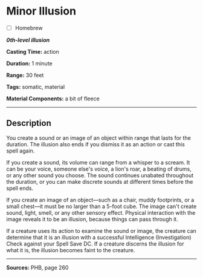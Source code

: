# Minor Illusion

- [ ] Homebrew

***0th-level illusion***

**Casting Time:** action

**Duration:** 1 minute

**Range:** 30 feet

**Tags:** somatic, material

**Material Components:** a bit of fleece

---

## Description
You create a sound or an image of an object within range that lasts for the duration.
The illusion also ends if you dismiss it as an action or cast this spell again.

If you create a sound, its volume can range from a whisper to a scream.
It can be your voice, someone else's voice, a lion's roar, a beating of drums, or any other sound you choose.
The sound continues unabated throughout the duration, or you can make discrete sounds at different times before the spell ends.

If you create an image of an object&mdash;such as a chair, muddy footprints, or a small chest&mdash;it must be no larger than a 5-foot cube.
The image can't create sound, light, smell, or any other sensory effect.
Physical interaction with the image reveals it to be an illusion, because things can pass through it.

If a creature uses its action to examine the sound or image, the creature can determine that it is an illusion with a successful Intelligence (Investigation) Check against your Spell Save DC.
If a creature discerns the illusion for what it is, the illusion becomes faint to the creature.

---

**Sources:** PHB, page 260
